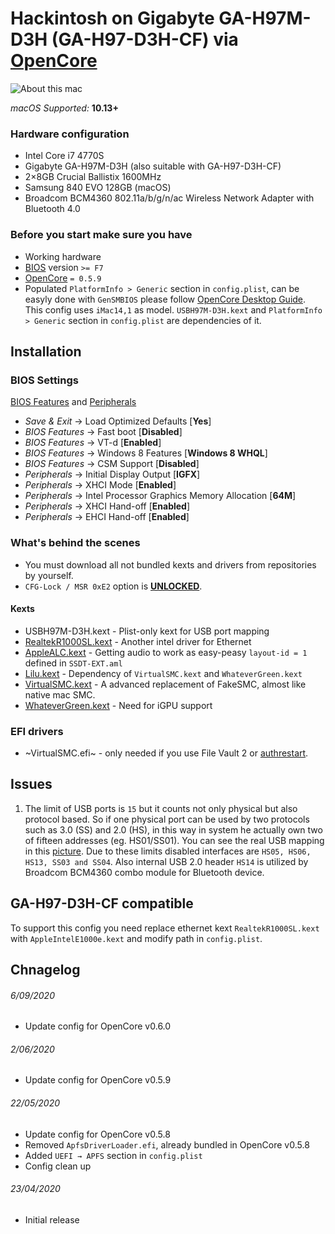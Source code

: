 # Hackintosh on Gigabyte GA-H97M-D3H (GA-H97-D3H-CF) via [OpenCore][1]

![About this mac][100]

*macOS Supported:* **10.13+**

### Hardware configuration

* Intel Core i7 4770S
* Gigabyte GA-H97M-D3H (also suitable with GA-H97-D3H-CF)
* 2×8GB Crucial Ballistix 1600MHz
* Samsung 840 EVO 128GB (macOS)
* Broadcom BCM4360 802.11а/b/g/n/ac Wireless Network Adapter with Bluetooth 4.0

### Before you start make sure you have

* Working hardware
* [BIOS][15] version `>= F7`
* [OpenCore][1] `= 0.5.9`
* Populated `PlatformInfo > Generic` section in `config.plist`, can be easyly done with `GenSMBIOS` please follow [OpenCore Desktop Guide][7]. This config uses `iMac14,1` as model. `USBH97M-D3H.kext` and `PlatformInfo > Generic` section in `config.plist` are dependencies of it.

## Installation

### BIOS Settings

[BIOS Features][102] and [Peripherals][103]
* *Save & Exit* → Load Optimized Defaults [**Yes**]
* *BIOS Features* → Fast boot [**Disabled**]
* *BIOS Features* → VT-d [**Enabled**]
* *BIOS Features* → Windows 8 Features [**Windows 8 WHQL**]
* *BIOS Features* → CSM Support [**Disabled**]
* *Peripherals* → Initial Display Output [**IGFX**]
* *Peripherals* → XHCI Mode [**Enabled**]
* *Peripherals* → Intel Processor Graphics Memory Allocation [**64M**]
* *Peripherals* → XHCI Hand-off [**Enabled**]
* *Peripherals* → EHCI Hand-off [**Enabled**]

### What's behind the scenes

* You must download all not bundled kexts and drivers from repositories by yourself.
* `CFG-Lock / MSR 0xE2` option is [**UNLOCKED**][104].

#### Kexts

* USBH97M-D3H.kext - Plist-only kext for USB port mapping
* [RealtekR1000SL.kext][8] - Another intel driver for Ethernet
* [AppleALC.kext][2] - Getting audio to work as easy-peasy `layout-id = 1` defined in `SSDT-EXT.aml`
* [Lilu.kext][3] - Dependency of `VirtualSMC.kext` and `WhateverGreen.kext`
* [VirtualSMC.kext][4] - A advanced replacement of FakeSMC, almost like native mac SMC.
* [WhateverGreen.kext][5] - Need for iGPU support

### EFI drivers

* ~VirtualSMC.efi~ - only needed if you use File Vault 2 or [authrestart][6].

## Issues

1. The limit of USB ports is `15` but it counts not only physical but also protocol based. So if one physical port can be used by two protocols such as 3.0 (SS) and 2.0 (HS), in this way in system he actually own two of fifteen addresses (eg. HS01/SS01). You can see the real USB mapping in this [picture][105]. Due to these limits disabled interfaces are `HS05, HS06, HS13, SS03 and SS04`. Also internal USB 2.0 header `HS14` is utilized by Broadcom BCM4360 combo module for Bluetooth device.

## GA-H97-D3H-CF compatible

To support this config you need replace ethernet kext `RealtekR1000SL.kext` with `AppleIntelE1000e.kext` and modify path in `config.plist`.

## Chnagelog
###### 6/09/2020
* Update config for OpenCore v0.6.0
###### 2/06/2020
* Update config for OpenCore v0.5.9
###### 22/05/2020
* Update config for OpenCore v0.5.8
* Removed `ApfsDriverLoader.efi`, already bundled in OpenCore v0.5.8
* Added `UEFI → APFS` section in `config.plist`
* Config clean up
###### 23/04/2020
* Initial release

[1]: https://github.com/acidanthera/OpenCorePkg
[2]: https://github.com/acidanthera/AppleALC
[3]: https://github.com/acidanthera/Lilu
[4]: https://github.com/acidanthera/VirtualSMC
[5]: https://github.com/acidanthera/WhateverGreen

[6]: https://lifehacker.com/bypass-a-filevault-password-at-startup-by-rebooting-fro-1686770324
[7]: https://dortania.github.io/OpenCore-Desktop-Guide/config.plist/haswell.html#platforminfo
[8]: https://github.com/SergeySlice/RealtekLANv3
[13]: https://en.wikipedia.org/wiki/ISO_3166-1_alpha-2#Officially_assigned_code_elements
[14]: https://github.com/acidanthera/MacInfoPkg
[15]: https://www.gigabyte.com/Motherboard/GA-H97M-D3H-rev-10/support#support-dl-bios

[100]: https://i.imgur.com/QVIgmjY.png "Abount this mac"
[101]: https://i.imgur.com/qvrlikU.png "Intel power gadget"
[102]: https://i.imgur.com/a7BNhng.png "BIOS Features"
[103]: https://i.imgur.com/eNrUYy8.png "BIOS Peripherals"
[104]: https://i.imgur.com/7PonWQi.png "MSR 0xE2 off"
[105]: https://i.imgur.com/VmtWM3U.png "USB Mapping"

